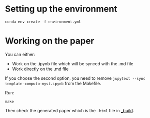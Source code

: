 # Setting up the environment 

```shell
conda env create -f environment.yml
``` 

# Working on the paper 

You can either:
- Work on the .ipynb file which will be synced with the .md file
-  Work directly on the .md file


If you choose the second option, you need to remove `jupytext --sync template-computo-myst.ipynb` from the Makefile.

Run: 

```shell
make
```

Then check the generated paper which is the `.html` file in [_build](_build).